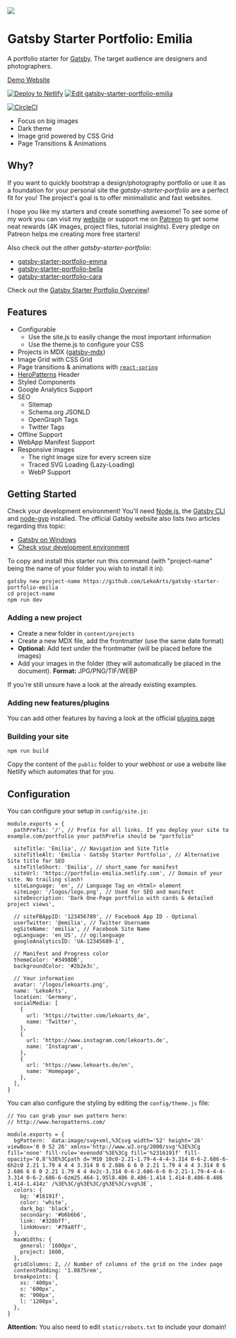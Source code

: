 ![](https://i.imgur.com/xPj0ICn.png)

# Gatsby Starter Portfolio: Emilia

A portfolio starter for [Gatsby](https://www.gatsbyjs.org/). The target audience are designers and photographers.

[Demo Website](https://portfolio-emilia.netlify.com/)

[![Deploy to Netlify](https://www.netlify.com/img/deploy/button.svg)](https://app.netlify.com/start/deploy?repository=https://github.com/LeKoArts/gatsby-starter-portfolio-emilia) [![Edit gatsby-starter-portfolio-emilia](https://codesandbox.io/static/img/play-codesandbox.svg)](https://codesandbox.io/s/github/LekoArts/gatsby-starter-portfolio-emilia/tree/master/)

[![CircleCI](https://circleci.com/gh/LekoArts/gatsby-starter-portfolio-emilia.svg?style=svg)](https://circleci.com/gh/LekoArts/gatsby-starter-portfolio-emilia)

- Focus on big images
- Dark theme
- Image grid powered by CSS Grid
- Page Transitions & Animations

## Why?

If you want to quickly bootstrap a design/photography portfolio or use it as a foundation for your personal site the _gatsby-starter-portfolio_ are a perfect fit for you! The project's goal is to offer minimalistic and fast websites.

I hope you like my starters and create something awesome! To see some of my work you can visit my [website](https://www.lekoarts.de) or support me on [Patreon](https://www.patreon.com/lekoarts) to get some neat rewards (4K images, project files, tutorial insights). Every pledge on Patreon helps me creating more free starters!

Also check out the other _gatsby-starter-portfolio_:

- [gatsby-starter-portfolio-emma](https://github.com/LekoArts/gatsby-starter-portfolio-emma)
- [gatsby-starter-portfolio-bella](https://github.com/LekoArts/gatsby-starter-portfolio-bella)
- [gatsby-starter-portfolio-cara](https://github.com/LekoArts/gatsby-starter-portfolio-cara)

Check out the [Gatsby Starter Portfolio Overview](https://gatsby-starter-portfolio.netlify.com/)!

## Features

- Configurable
  - Use the site.js to easily change the most important information
  - Use the theme.js to configure your CSS
- Projects in MDX ([gatsby-mdx](https://github.com/ChristopherBiscardi/gatsby-mdx))
- Image Grid with CSS Grid
- Page transitions & animations with [`react-spring`](https://github.com/react-spring/react-spring)
- [HeroPatterns](http://www.heropatterns.com/) Header
- Styled Components
- Google Analytics Support
- SEO
  - Sitemap
  - Schema.org JSONLD
  - OpenGraph Tags
  - Twitter Tags
- Offline Support
- WebApp Manifest Support
- Responsive images
  - The right image size for every screen size
  - Traced SVG Loading (Lazy-Loading)
  - WebP Support

## Getting Started

Check your development environment! You'll need [Node.js](https://nodejs.org/en/), the [Gatsby CLI](https://www.gatsbyjs.org/docs/) and [node-gyp](https://github.com/nodejs/node-gyp#installation) installed. The official Gatsby website also lists two articles regarding this topic:

- [Gatsby on Windows](https://www.gatsbyjs.org/docs/gatsby-on-windows/)
- [Check your development environment](https://www.gatsbyjs.org/tutorial/part-zero/)

To copy and install this starter run this command (with "project-name" being the name of your folder you wish to install it in):

```
gatsby new project-name https://github.com/LekoArts/gatsby-starter-portfolio-emilia
cd project-name
npm run dev
```

### Adding a new project

- Create a new folder in `content/projects`
- Create a new MDX file, add the frontmatter (use the same date format)
- **Optional:** Add text under the frontmatter (will be placed before the images)
- Add your images in the folder (they will automatically be placed in the document). **Format:** JPG/PNG/TIF/WEBP

If you're still unsure have a look at the already existing examples.

### Adding new features/plugins

You can add other features by having a look at the official [plugins page](https://www.gatsbyjs.org/docs/plugins/)

### Building your site

```
npm run build
```

Copy the content of the `public` folder to your webhost or use a website like Netlify which automates that for you.

## Configuration

You can configure your setup in `config/site.js`:

```JS
module.exports = {
  pathPrefix: '/', // Prefix for all links. If you deploy your site to example.com/portfolio your pathPrefix should be "portfolio"

  siteTitle: 'Emilia', // Navigation and Site Title
  siteTitleAlt: 'Emilia - Gatsby Starter Portfolio', // Alternative Site title for SEO
  siteTitleShort: 'Emilia', // short_name for manifest
  siteUrl: 'https://portfolio-emilia.netlify.com', // Domain of your site. No trailing slash!
  siteLanguage: 'en', // Language Tag on <html> element
  siteLogo: '/logos/logo.png', // Used for SEO and manifest
  siteDescription: 'Dark One-Page portfolio with cards & detailed project views',

  // siteFBAppID: '123456789', // Facebook App ID - Optional
  userTwitter: '@emilia', // Twitter Username
  ogSiteName: 'emilia', // Facebook Site Name
  ogLanguage: 'en_US', // og:language
  googleAnalyticsID: 'UA-12345689-1',

  // Manifest and Progress color
  themeColor: '#3498DB',
  backgroundColor: '#2b2e3c',

  // Your information
  avatar: '/logos/lekoarts.png',
  name: 'LekoArts',
  location: 'Germany',
  socialMedia: [
    {
      url: 'https://twitter.com/lekoarts_de',
      name: 'Twitter',
    },
    {
      url: 'https://www.instagram.com/lekoarts.de',
      name: 'Instagram',
    },
    {
      url: 'https://www.lekoarts.de/en',
      name: 'Homepage',
    },
  ],
}
```

You can also configure the styling by editing the `config/theme.js` file:

```JS
// You can grab your own pattern here:
// http://www.heropatterns.com/

module.exports = {
  bgPattern: `data:image/svg+xml,%3Csvg width='52' height='26' viewBox='0 0 52 26' xmlns='http://www.w3.org/2000/svg'%3E%3Cg fill='none' fill-rule='evenodd'%3E%3Cg fill='%2316191f' fill-opacity='0.8'%3E%3Cpath d='M10 10c0-2.21-1.79-4-4-4-3.314 0-6-2.686-6-6h2c0 2.21 1.79 4 4 4 3.314 0 6 2.686 6 6 0 2.21 1.79 4 4 4 3.314 0 6 2.686 6 6 0 2.21 1.79 4 4 4v2c-3.314 0-6-2.686-6-6 0-2.21-1.79-4-4-4-3.314 0-6-2.686-6-6zm25.464-1.95l8.486 8.486-1.414 1.414-8.486-8.486 1.414-1.414z' /%3E%3C/g%3E%3C/g%3E%3C/svg%3E`,
  colors: {
    bg: '#16191f',
    color: 'white',
    dark_bg: 'black',
    secondary: '#b6b6b6',
    link: '#328bff',
    linkHover: '#79a8ff',
  },
  maxWidths: {
    general: '1600px',
    project: 1600,
  },
  gridColumns: 2, // Number of columns of the grid on the index page
  contentPadding: '1.0875rem',
  breakpoints: {
    xs: '400px',
    s: '600px',
    m: '900px',
    l: '1200px',
  },
}
```

**Attention:** You also need to edit `static/robots.txt` to include your domain!
